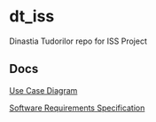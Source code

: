 # dt_iss
Dinastia Tudorilor repo for ISS Project

## Docs
[Use Case Diagram](https://www.lucidchart.com/invitations/accept/a933228e-a9ae-480d-b31e-d4e9d5946019)

[Software Requirements Specification](https://docs.google.com/document/d/1neu2kL2kdvv94s26JiDTVywxzgGA4ZHrt7YsOtqxFzU/edit?usp=sharing)
